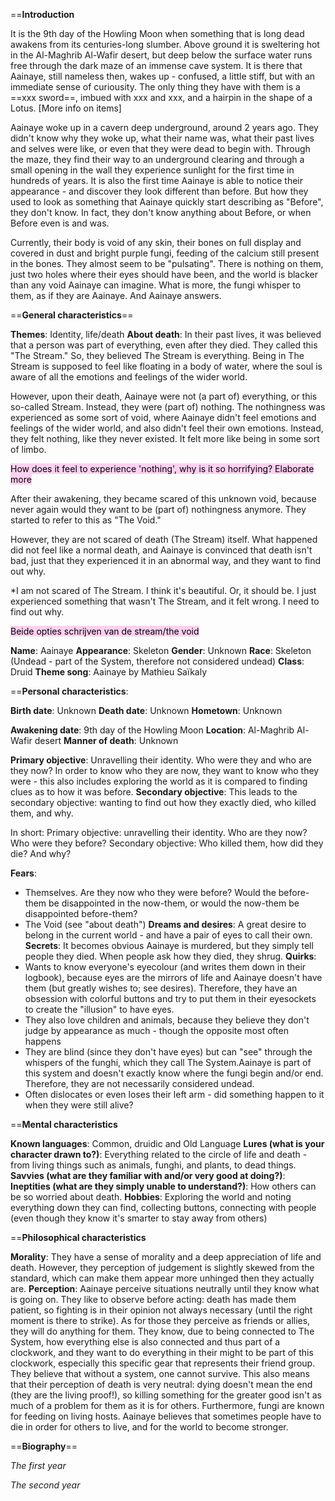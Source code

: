 ==**Introduction**

It is the 9th day of the Howling Moon when something that is long dead awakens from its centuries-long slumber. Above ground it is sweltering hot in the Al-Maghrib Al-Wafir desert, but deep below the surface water runs free through the dark maze of an immense cave system. It is there that Aainaye, still nameless then, wakes up - confused, a little stiff, but with an immediate sense of curiousity. The only thing they have with them is a ==xxx sword==, imbued with xxx and xxx, and a hairpin in the shape of a Lotus. [More info on items]

Aainaye woke up in a cavern deep underground, around 2 years ago. They didn't know why they woke up, what their name was, what their past lives and selves were like, or even that they were dead to begin with. Through the maze, they find their way to an underground clearing and through a small opening in the wall they experience sunlight for the first time in hundreds of years. It is also the first time Aainaye is able to notice their appearance - and discover they look different than before. But how they used to look as something that Aainaye quickly start describing as "Before", they don't know. In fact, they don't know anything about Before, or when Before even is and was. 

Currently, their body is void of any skin, their bones on full display and covered in dust and bright purple fungi, feeding of the calcium still present in the bones. They almost seem to be "pulsating". There is nothing on them, just two holes where their eyes should have been, and the world is blacker than any void Aainaye can imagine. What is more, the fungi whisper to them, as if they are Aainaye. And Aainaye answers.

==**General characteristics**==

**Themes**: Identity, life/death
**About death**: In their past lives, it was believed that a person was part of everything, even after they died. They called this "The Stream." So, they believed The Stream is everything. Being in The Stream is supposed to feel like floating in a body of water, where the soul is aware of all the emotions and feelings of the wider world.

However, upon their death, Aainaye were not (a part of) everything, or this so-called Stream. Instead, they were (part of) nothing. The nothingness was experienced as some sort of void, where Aainaye didn't feel emotions and feelings of the wider world, and also didn't feel their own emotions. Instead, they felt nothing, like they never existed. It felt more like being in some sort of limbo.

<mark style="background: #FFB8EBA6;">How does it feel to experience 'nothing', why is it so horrifying? Elaborate more</mark>

After their awakening, they became scared of this unknown void, because never again would they want to be (part of) nothingness anymore. They started to refer to this as "The Void."

However, they are not scared of death (The Stream) itself. What happened did not feel like a normal death, and Aainaye is convinced that death isn't bad, just that they experienced it in an abnormal way, and they want to find out why.

*I am not scared of The Stream. I think it's beautiful. Or, it should be. I just experienced something that wasn't The Stream, and it felt wrong. I need to find out why.

<mark style="background: #FFB8EBA6;">Beide opties schrijven van de stream/the void</mark>

**Name**: Aainaye
**Appearance**: Skeleton
**Gender**: Unknown
**Race**: Skeleton (Undead - part of the System, therefore not considered undead)
**Class**: Druid
**Theme song**: Aainaye by Mathieu Saïkaly

==**Personal characteristics**:

**Birth date**: Unknown
**Death date**: Unknown
**Hometown**: Unknown

**Awakening date**: 9th day of the Howling Moon
**Location**: Al-Maghrib Al-Wafir desert
**Manner of death**: Unknown

**Primary objective**: Unravelling their identity. Who were they and who are they now? In order to know who they are now, they want to know who they were - this also includes exploring the world as it is compared to finding clues as to how it was before.
**Secondary objective**: This leads to the secondary objective: wanting to find out how they exactly died, who killed them, and why.

In short: 
Primary objective: unravelling their identity. Who are they now? Who were they before? 
Secondary objective: Who killed them, how did they die? And why?

**Fears**: 
- Themselves. Are they now who they were before? Would the before-them be disappointed in the now-them, or would the now-them be disappointed before-them?
- The Void (see "about death")
**Dreams and desires**: A great desire to belong in the current world - and have a pair of eyes to call their own. 
**Secrets**: It becomes obvious Aainaye is murdered, but they simply tell people they died. When people ask how they died, they shrug.
**Quirks**: 
- Wants to know everyone's eyecolour (and writes them down in their logbook), because eyes are the mirrors of life and Aainaye doesn't have them (but greatly wishes to; see desires).  Therefore, they have an obsession with colorful buttons and try to put them in their eyesockets to create the "illusion" to have eyes.
- They also love children and animals, because they believe they don't judge by appearance as much - though the opposite most often happens
- They are blind (since they don't have eyes) but can "see" through the whispers of the funghi, which they call The System.Aainaye is part of this system and doesn't exactly know where the fungi begin and/or end. Therefore, they are not necessarily considered undead.
- Often dislocates or even loses their left arm - did something happen to it when they were still alive?

==**Mental characteristics**

**Known languages**: Common, druidic and Old Language
**Lures (what is your character drawn to?)**: Everything related to the circle of life and death - from living things such as animals, funghi, and plants, to dead things.
**Savvies (what are they familiar with and/or very good at doing?)**:
**Ineptities (what are they simply unable to understand?)**: How others can be so worried about death.
**Hobbies**: Exploring the world and noting everything down they can find, collecting buttons, connecting with people (even though they know it's smarter to stay away from others)

==**Philosophical characteristics**

**Morality**: They have a sense of morality and a deep appreciation of life and death. However, they perception of judgement is slightly skewed from the standard, which can make them appear more unhinged then they actually are. 
**Perception**: Aainaye perceive situations neutrally until they know what is going on. They like to observe before acting: death has made them patient, so fighting is in their opinion not always necessary (until the right moment is there to strike). As for those they perceive as friends or allies, they will do anything for them. They know, due to being connected to The System, how everything else is also connected and thus part of a clockwork, and they want to do everything in their might to be part of this clockwork, especially this specific gear that represents their friend group. They believe that without a system, one cannot survive. This also means that their perception of death is very neutral: dying doesn't mean the end (they are the living proof!), so killing something for the greater good isn't as much of a problem for them as it is for others. Furthermore, fungi are known for feeding on living hosts. Aainaye believes that sometimes people have to die in order for others to live, and for the world to become stronger.

==**Biography**==

*The first year*

*The second year*